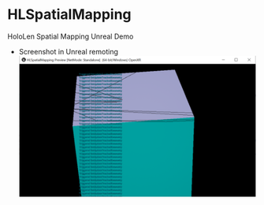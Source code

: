 # HLSpatialMapping
 HoloLen Spatial Mapping Unreal Demo

- Screenshot in Unreal remoting
![Screenshot](/Imgs/Screenshot.png)